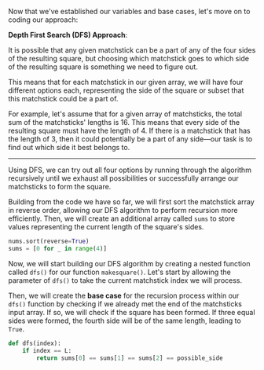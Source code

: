 <!--title={Matchsticks to Square: DFS Algorithm Base Cases}-->

Now that we've established our variables and base cases, let's move on to coding our approach:

**Depth First Search (DFS) Approach**:

It is possible that any given matchstick can be a part of any of the four sides of the resulting square, but choosing which matchstick goes to which side of the resulting square is something we need to figure out.

This means that for each matchstick in our given array, we will have four different options each, representing the side of the square or subset that this matchstick could be a part of.

For example, let's assume that for a given array of matchsticks, the total sum of the matchsticks' lengths is 16. This means that every side of the resulting square must have the length of 4. If there is a matchstick that has the length of 3, then it could potentially be a part of any side—our task is to find out which side it best belongs to.

---

Using DFS, we can try out all four options by running through the algorithm recursively until we exhaust all possibilities or successfully arrange our matchsticks to form the square.

Building from the code we have so far, we will first sort the matchstick array in reverse order, allowing our DFS algorithm to perform recursion more efficiently. Then, we will create an additional array called `sums` to store values representing the current length of the square's sides.    

```python
nums.sort(reverse=True)
sums = [0 for _ in range(4)]
```
Now, we will start building our DFS algorithm by creating a nested function called `dfs()` for our function `makesquare()`. Let's start by allowing the parameter of `dfs()` to take the current matchstick index we will process. 

Then, we will create the **base case** for the recursion process within our `dfs()` function by checking if we already met the end of the matchsticks input array. If so, we will check if the square has been formed. If three equal sides were formed, the fourth side will be of the same length, leading to `True`.

```python
def dfs(index):
	if index == L:
		return sums[0] == sums[1] == sums[2] == possible_side
```